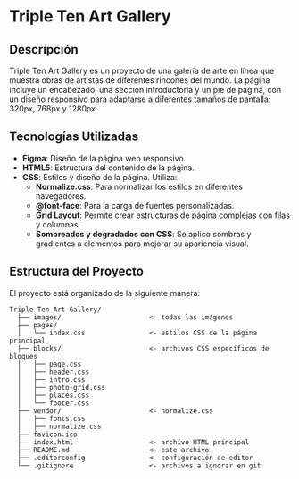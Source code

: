 # Triple Ten Art Gallery

## Descripción

Triple Ten Art Gallery es un proyecto de una galería de arte en línea que muestra obras de artistas de diferentes rincones del mundo. La página incluye un encabezado, una sección introductoria y un pie de página, con un diseño responsivo para adaptarse a diferentes tamaños de pantalla: 320px, 768px y 1280px.

## Tecnologías Utilizadas

- **Figma**: Diseño de la página web responsivo.
- **HTML5**: Estructura del contenido de la página.
- **CSS**: Estilos y diseño de la página. Utiliza:
  - **Normalize.css**: Para normalizar los estilos en diferentes navegadores.
  - **@font-face**: Para la carga de fuentes personalizadas.
  - **Grid Layout**: Permite crear estructuras de página complejas con filas y columnas.
  - **Sombreados y degradados con CSS**: Se aplico sombras y gradientes a elementos para mejorar su apariencia visual.

## Estructura del Proyecto

El proyecto está organizado de la siguiente manera:

```plaintext
Triple Ten Art Gallery/
  ├── images/                      <- todas las imágenes
  ├── pages/
  │   └── index.css                <- estilos CSS de la página principal
  ├── blocks/                      <- archivos CSS específicos de bloques
  │   ├── page.css
  │   ├── header.css
  │   ├── intro.css
  │   ├── photo-grid.css
  │   ├── places.css
  │   └── footer.css
  ├── vendor/                      <- normalize.css
  │   ├── fonts.css
  │   ├── normalize.css
  ├── favicon.ico
  ├── index.html                   <- archivo HTML principal
  ├── README.md                    <- este archivo
  ├── .editorconfig                <- configuración de editor
  └── .gitignore                   <- archivos a ignorar en git

```

